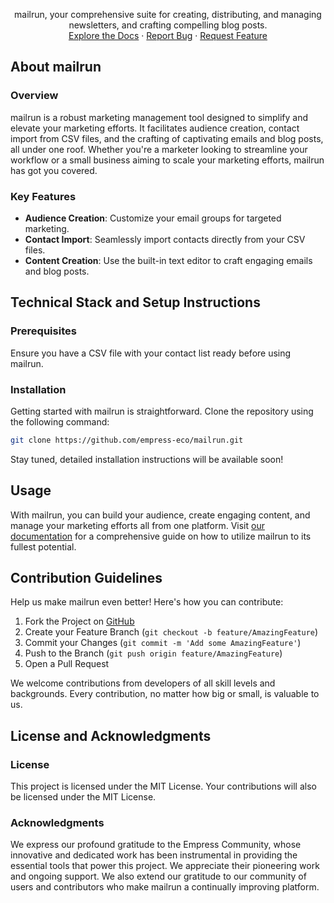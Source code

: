 <p align="center">
mailrun, your comprehensive suite for creating, distributing, and managing newsletters, and crafting compelling blog posts.
<br />
<a href="https://empress.eco/">Explore the Docs</a>
·
<a href="https://github.com/empress-eco/mailrun/issues">Report Bug</a>
·
<a href="https://github.com/empress-eco/mailrun/issues">Request Feature</a>
</p>

## About mailrun

### Overview
mailrun is a robust marketing management tool designed to simplify and elevate your marketing efforts. It facilitates audience creation, contact import from CSV files, and the crafting of captivating emails and blog posts, all under one roof. Whether you're a marketer looking to streamline your workflow or a small business aiming to scale your marketing efforts, mailrun has got you covered.

### Key Features

- **Audience Creation**: Customize your email groups for targeted marketing.
- **Contact Import**: Seamlessly import contacts directly from your CSV files.
- **Content Creation**: Use the built-in text editor to craft engaging emails and blog posts.

## Technical Stack and Setup Instructions

### Prerequisites
Ensure you have a CSV file with your contact list ready before using mailrun.

### Installation
Getting started with mailrun is straightforward. Clone the repository using the following command:

```sh
git clone https://github.com/empress-eco/mailrun.git
```
Stay tuned, detailed installation instructions will be available soon!

## Usage
With mailrun, you can build your audience, create engaging content, and manage your marketing efforts all from one platform. Visit [our documentation](https://empress.eco/) for a comprehensive guide on how to utilize mailrun to its fullest potential.

## Contribution Guidelines
Help us make mailrun even better! Here's how you can contribute:

1. Fork the Project on [GitHub](https://github.com/empress-eco/mailrun)
2. Create your Feature Branch (`git checkout -b feature/AmazingFeature`)
3. Commit your Changes (`git commit -m 'Add some AmazingFeature'`)
4. Push to the Branch (`git push origin feature/AmazingFeature`)
5. Open a Pull Request

We welcome contributions from developers of all skill levels and backgrounds. Every contribution, no matter how big or small, is valuable to us.

## License and Acknowledgments

### License
This project is licensed under the MIT License. Your contributions will also be licensed under the MIT License.

### Acknowledgments
We express our profound gratitude to the Empress Community, whose innovative and dedicated work has been instrumental in providing the essential tools that power this project. We appreciate their pioneering work and ongoing support. We also extend our gratitude to our community of users and contributors who make mailrun a continually improving platform.